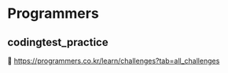 # Programmers 
## codingtest_practice

🔗 https://programmers.co.kr/learn/challenges?tab=all_challenges 
